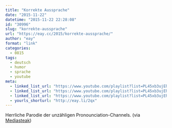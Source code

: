 ```yaml
---
title: "Korrekte Aussprache"
date: "2015-11-22"
datetime: "2015-11-22 22:28:08"
id: "30996"
slug: "korrekte-aussprache"
url: "https://eay.cc/2015/korrekte-aussprache/"
author: "eay"
format: "link"
categories:
  - 0815
tags:
  - deutsch
  - humor
  - sprache
  - youtube
meta:
  - linked_list_url: "https://www.youtube.com/playlist?list=PL45xb3ujEhqUexNt53jb9WT2mS-uUaUrn"
  - linked_list_url: "https://www.youtube.com/playlist?list=PL45xb3ujEhqUexNt53jb9WT2mS-uUaUrn"
  - linked_list_url: "https://www.youtube.com/playlist?list=PL45xb3ujEhqUexNt53jb9WT2mS-uUaUrn"
  - yourls_shorturl: "http://eay.li/2qx"
---
```


Herrliche Parodie der unzähligen Pronounciation-Channels. (via [Mediasteak](http://mediasteak.com/korrekte-aussprache-die-lustigsten-videos-ueber-die-richtige-aussprache-von-woertern/))
